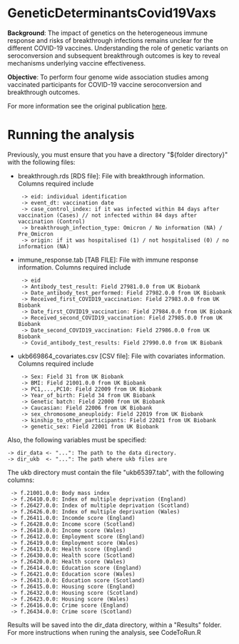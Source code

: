 # GeneticDeterminantsCovid19Vaxs

**Background**: The impact of genetics on the heterogeneous immune response and risks of breakthrough infections remains unclear for the different COVID-19 vaccines. Understanding the role of genetic variants on seroconversion and subsequent breakthrough outcomes is key to reveal mechanisms underlying vaccine effectiveness. 

**Objective**: To perform four genome wide association studies among vaccinated participants for COVID-19 vaccine seroconversion and breakthrough outcomes. 

For more information see the original publication [here](https://www.nature.com/articles/s41467-024-52890-6).

# Running the analysis
Previously, you must ensure that you have a directory "${folder directory}" with the following files:
 - breakthrough.rds [RDS file]: File with breakthrough information. Columns required include
   
        -> eid: individual identification
        -> event_dt: vaccination date
        -> case_control_index: if it was infected within 84 days after vaccination (Cases) // not infected within 84 days after vaccination (Control)
        -> breakthrough_infection_type: Omicron / No information (NA) / Pre_Omicron
        -> origin: if it was hospitalised (1) / not hospitalised (0) / no information (NA)
   
 - immune_response.tab [TAB FILE]: File with immune response information. Columns required include

        -> eid
        -> Antibody_test_result: Field 27981.0.0 from UK Biobank
        -> Date_antibody_test_performed: Field 27982.0.0 from UK Biobank
        -> Received_first_COVID19_vaccination: Field 27983.0.0 from UK Biobank
        -> Date_first_COVID19_vaccination: Field 27984.0.0 from UK Biobank
        -> Received_second_COVID19_vaccination: Field 27985.0.0 from UK Biobank
        -> Date_second_COVID19_vaccination: Field 27986.0.0 from UK Biobank
        -> Covid_antibody_test_results: Field 27990.0.0 from UK Biobank
   
 - ukb669864_covariates.csv [CSV file]: File with covariates information. Columns required include

        -> Sex: Field 31 from UK Biobank
        -> BMI: Field 21001.0.0 from UK Biobank
        -> PC1,...,PC10: Field 22009 from UK Biobank
        -> Year_of_birth: Field 34 from UK Biobank
        -> Genetic batch: Field 22000 from UK Biobank
        -> Caucasian: Field 22006 from UK Biobank
        -> sex_chromosome_aneuploidy: Field 22019 from UK Biobank
        -> kinship_to_other_participants: Field 22021 from UK Biobank
        -> genetic_sex: Field 22001 from UK Biobank

Also, the following variables must be specified:

    -> dir_data <- "...": The path to the data directory.
    -> dir_ukb  <- "...": The path where ukb files are

The ukb directory must contain the file "ukb65397.tab", with the following columns:

     -> f.21001.0.0: Body mass index
     -> f.26410.0.0: Index of multiple deprivation (England)
     -> f.26427.0.0: Index of multiple deprivation (Scotland)
     -> f.26426.0.0: Index of multiple deprivation (Wales)
     -> f.26411.0.0: Incomde score (England)
     -> f.26428.0.0: Income score (Scotland)
     -> f.26418.0.0: Income score (Wales)
     -> f.26412.0.0: Employment score (England)
     -> f.26419.0.0: Employment score (Wales)
     -> f.26413.0.0: Health score (England)
     -> f.26430.0.0: Health score (Scotland)
     -> f.26420.0.0: Health score (Wales)
     -> f.26414.0.0: Education score (England)
     -> f.26421.0.0: Education score (Wales)
     -> f.26431.0.0: Education score (Scotland)
     -> f.26415.0.0: Housing score (England)
     -> f.26432.0.0: Housing score (Scotland)
     -> f.26423.0.0: Housing score (Wales)
     -> f.26416.0.0: Crime score (England)
     -> f.26434.0.0: Crime score (Scotland)

 
Results will be saved into the dir_data directory, within a "Results" folder. For more instructions when runing the analysis, see CodeToRun.R
    

